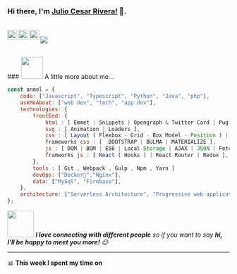 ### Hi there, I'm [Julio Cesar Rivera!](https://juliorivera.dev) 👋.
<br/>
<a href="https://twitter.com/jcjrivera">
  <img align="left" alt="Twitter" width="22px" src="https://cdn.jsdelivr.net/npm/simple-icons@v3/icons/twitter.svg" />
</a>
<a href="https://www.linkedin.com/in/jcjrp/">
  <img align="left" alt="Linkedin" width="22px" src="https://cdn.jsdelivr.net/npm/simple-icons@v3/icons/linkedin.svg" />
</a>

<a href="https://www.instagram.com/jcjrivera/">
  <img align="left" alt="Instagram" width="22px" src="https://cdn.jsdelivr.net/npm/simple-icons@v3/icons/instagram.svg" />
</a>


![](https://visitor-badge.glitch.me/badge?page_id=8bithemant.8bithemant)

<br />
### <img src="https://media.giphy.com/media/VgCDAzcKvsR6OM0uWg/giphy.gif" width="50"> A little more about me...  

```javascript
const anmol = {
    code: ["Javascript", "Typescript", "Python", "Java", "php"],
    askMeAbout: ["web dev", "tech", "app dev"],
    technologies: {
        frontEnd: {
            html : [ Emmet | Snippets | Opengraph & Twitter Card | Pug | Handlebars ],
            svg : [ Animation | Loaders ],
            css : [ Layout ( Flexbox - Grid - Box Model - Position ) | Architecture CSS ( ITCSS ) | Naming CSS ( SUIT CSS - BEM ) | Animaciones | SASS ( SCSS ) | Responsive Web Design ( Mixins ) ]
            frameworks css : [  BOOTSTRAP | BULMA | MATERIALIZE ],
            js : [ DOM | BOM | ES6 | Local Storage | AJAX | JSON | Fetch | Promesas | Axios ] ,
            framworks js : [ React ( Hooks ) | React Router | Redux ],
        },
        tools : [ Git , Webpack , Gulp , Npm , Yarn ]
        devOps: ["Docker🐳","Nginx"],
        data: ["MySql", "Firebase"],
    },
    architecture: ["Serverless Architecture", "Progressive web applications", "Single page applications"],
};
```

<img src="https://media.giphy.com/media/LnQjpWaON8nhr21vNW/giphy.gif" width="60"> <em><b>I love connecting with different people</b> so if you want to say <b>hi, I'll be happy to meet you more!</b> 😊</em>

---
📊 **This week I spent my time on**
<!--START_SECTION:waka-->
```text

```
<!--END_SECTION:waka-->
